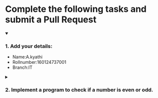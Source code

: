 # Complete the following tasks and submit a Pull Request
<details open>
<summary><h3>1. Add your details: </h3></summary>
<ul>
  <li> Name:A.kyathi </li>
  <li> Rollnumber:160124737001 </li>
  <li> Branch:IT </li>
</ul>
</details>
<details>
<summary><h3> 2. Implement a program to check if a number is even or odd. </h3></summary>
<ul>
  <li> Create a new file in the repository and add your code. </li>
  <li> Use any programming language of your choice. </li>
</ul>
</details>
